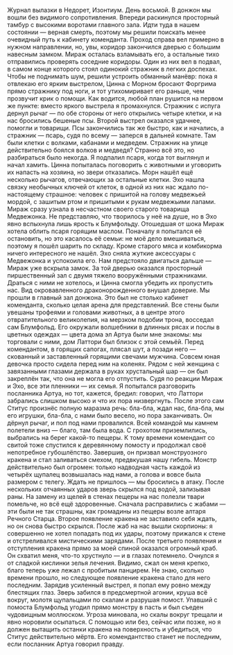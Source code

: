 Журнал вылазки в Недорет, Изонтиум. День восьмой.
В донжон мы вошли без видимого сопротивления. Впереди раскинулся просторный тамбур с высокими воротами главного зала. Идти туда в нашем состоянии — верная смерть, поэтому мы решили поискать менее очевидный путь к кабинету коменданта. Проход справа вел примерно в нужном направлении, но, увы, коридор закончился дверью с большим навесным замком. Мираж осталась взламывать его, а остальные тихо отправились проверять соседние коридоры. Один из них вел в подвал, в самом конце которого стоял одинокий стражник в легких доспехах. Чтобы не поднимать шум, решили устроить обманный манёвр: пока я отвлекаю его ярким выстрелом, Цинна с Морном бросают Форгрима прямо стражнику под ноги, и тот утихомиривает его раньше, чем прозвучит крик о помощи. Как водится, любой план рушится на первом же пункте: вместо яркого выстрела я промахнулся. Стражник с испуга дернул рычаг — по обе стороны от него открылись четыре клетки, и на нас бросились бешеные псы. Второй выстрел оказался удачнее, помогли и товарищи. Псы закончились так же быстро, как и начались, а стражник — псарь, судя по всему — заперся в дальней комнате. Там были клетки с волками, кабанами и медведем. Стражник на улице действительно боялся волков и медведя? Странно всё это, но разбираться было некогда.
Я подпалил псаря, когда тот выглянул и начал хамить. Цинна попыталась поговорить с животными и уговорить их напасть на хозяина, но звери отказались. Морн нашёл ещё несколько рычагов, отвечающих за остальные клетки. Эхо нашла связку необычных ключей от клеток, в одной из них нас ждало по-настоящему страшное: человек с пришитой на голову медвежьей мордой, с зашитым ртом и пришитыми к рукам медвежьими лапами. Мираж сразу узнала в несчастном своего старого товарища Медвежонка. Не представляю, что творилось у неё на душе, но в Эхо явно вспыхнула лишь ярость к Блумфольду.
Отошедшая от шока Мираж хотела облить псаря горящим маслом. Поначалу я попытался её остановить, но это касалось её семьи: не моё дело вмешиваться, поэтому я пошёл шарить по складу. Кроме старого мяса и комбикорма ничего интересного не нашёл. Эхо сняла жуткие аксессуары с Медвежонка и успокоила его. Нам предстояло двигаться дальше — Мираж уже вскрыла замок.
За той дверью оказался просторный пиршественный зал с двумя тяжело вооружёнными стражниками. Драться с ними не хотелось, и Цинна смогла убедить их пропустить нас. Вид окровавленного драконорожденного внушал доверие. Мы прошли в главный зал донжона. Это был не столько кабинет коменданта, сколько целая арена для представлений. Все стены были увешаны трофеями и головами животных, а в центре этого отвратительного великолепия, на мерзком подобии трона, восседал сам Блумфольд. Его окружали волшебники в длинных рясах и послы в цветных одеждах — цвета дома эл Артуа были мне знакомы: мы торговали с ними, дом Латтори был близок с этой семьёй.
Перед комендантом, в горящих сапогах, плясал шут, а позади него — скованный и заставленный горящими свечами мужчина. Совсем юная девочка просто сидела перед ним на коленях. Рядом с ней женщина с завязанными глазами держала в руках хрустальный шар — он был закреплён так, что она не могла его отпустить. Судя по реакции Мираж и Эхо, все эти пленники — их семья.
Я попытался разговорить посланника Артуа, но тот, кажется, бредил: говорил, что Латтори забрались слишком высоко и что их пора низвергнуть. После этого сам Ститус произнёс полную маразма речь: бла-бла, ждал нас, бла-бла, мы его игрушки, бла-бла, с нами было весело, но пора заканчивать. Он дёрнул рычаг, и пол под нами провалился.
Всей командой мы камнем полетели вниз — благо, там была вода. С грохотом приземлились, выбрались на берег какой-то пещеры. К тому времени комендант со свитой тоже спустился к деревянному помосту и продолжал своё непотребное губошлёпство. Завершив, он призвал монструозного кракена и стал заливаться смехом, предвкушая нашу гибель.
Монстр действительно был огромен: только надводная часть каждой из четырёх щупалец возвышалась над нами, а голова и вовсе была размером с телегу. Ждать не пришлось — мы бросились в атаку. После нескольких отчаянных ударов зверь скрылся под водой, зализывая раны. На замену из щелей в стенах пещеры на нас полезли твари помельче, но всё ещё здоровенные. Сначала расправились с жабами — эти были не так страшны, как громадины из пещеры возле алтаря Речного Старца. Второе появление кракена не заставило себя ждать, но он снова быстро скрылся.
После жаб на нас вышли скорпионы: я совершенно не хотел попадать под их удары, поэтому прижался к стене и отстреливался мистическими зарядами. После третьего появления и отступления кракена прямо за моей спиной оказался огромный краб. Он схватил меня, что-то хрустнуло — и в глазах потемнело. Очнулся я от сладкой кислинки зелья лечения. Видимо, сжал он меня крепко, благо теперь уже лежал с пробитым панцирем.
Не знаю, сколько времени прошло, но следующее появление кракена стало для него последним. Зарядив усиленный выстрел, я попал ему ровно между блестящих глаз. Зверь забился в предсмертной агонии, круша всё вокруг, молотя щупальцами по скалам и разрушая помост. Упавший с помоста Блумфольд угодил прямо монстру в пасть и был съеден чудовищным моллюском.
Угроза миновала, но скалы вокруг трещали и явно норовили осыпаться. С помощью или без, сейчас или позже, но я должен вытащить останки кракена на поверхность и убедиться, что Ститус действительно мёртв. Его комендантство станет не последним, если посланник Артуа говорил правду.
